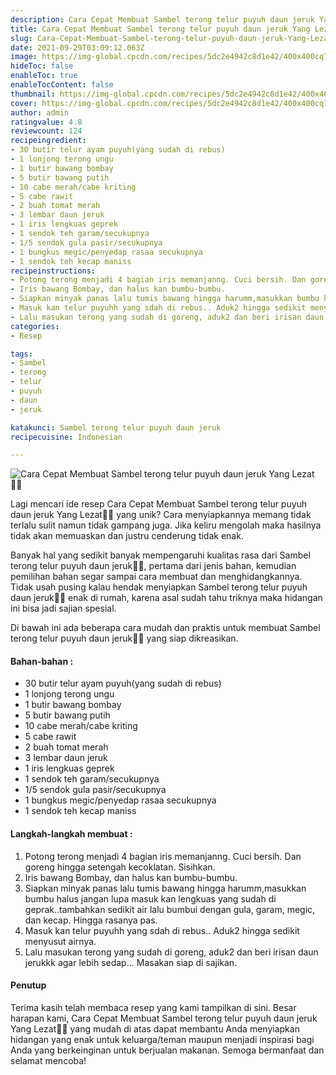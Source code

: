 ```yaml
---
description: Cara Cepat Membuat Sambel terong telur puyuh daun jeruk Yang Lezat"
title: Cara Cepat Membuat Sambel terong telur puyuh daun jeruk Yang Lezat
slug: Cara-Cepat-Membuat-Sambel-terong-telur-puyuh-daun-jeruk-Yang-Lezat
date: 2021-09-29T03:09:12.063Z
image: https://img-global.cpcdn.com/recipes/5dc2e4942c8d1e42/400x400cq70/photo.jpg
hideToc: false
enableToc: true
enableTocContent: false
thumbnail: https://img-global.cpcdn.com/recipes/5dc2e4942c8d1e42/400x400cq70/photo.jpg
cover: https://img-global.cpcdn.com/recipes/5dc2e4942c8d1e42/400x400cq70/photo.jpg
author: admin
ratingvalue: 4.8
reviewcount: 124
recipeingredient:
- 30 butir telur ayam puyuh(yang sudah di rebus)
- 1 lonjong terong ungu
- 1 butir bawang bombay
- 5 butir bawang putih
- 10 cabe merah/cabe kriting
- 5 cabe rawit
- 2 buah tomat merah
- 3 lembar daun jeruk
- 1 iris lengkuas geprek
- 1 sendok teh garam/secukupnya
- 1/5 sendok gula pasir/secukupnya
- 1 bungkus megic/penyedap rasaa secukupnya
- 1 sendok teh kecap maniss
recipeinstructions:
- Potong terong menjadi 4 bagian iris memanjanng. Cuci bersih. Dan goreng hingga setengah kecoklatan. Sisihkan.
- Iris bawang Bombay, dan halus kan bumbu-bumbu.
- Siapkan minyak panas lalu tumis bawang hingga harumm,masukkan bumbu halus jangan lupa masuk kan lengkuas yang sudah di geprak..tambahkan sedikit air lalu bumbui dengan gula, garam, megic, dan kecap. Hingga rasanya pas.
- Masuk kan telur puyuhh yang sdah di rebus.. Aduk2 hingga sedikit menyusut airnya.
- Lalu masukan terong yang sudah di goreng, aduk2 dan beri irisan daun jerukkk agar lebih sedap... Masakan siap di sajikan.
categories:
- Resep

tags:
- Sambel
- terong
- telur
- puyuh
- daun
- jeruk

katakunci: Sambel terong telur puyuh daun jeruk
recipecuisine: Indonesian

---
```


![Cara Cepat Membuat Sambel terong telur puyuh daun jeruk Yang Lezat👩‍🍳](https://img-global.cpcdn.com/recipes/5dc2e4942c8d1e42/400x400cq70/photo.jpg)

Lagi mencari ide resep Cara Cepat Membuat Sambel terong telur puyuh daun jeruk Yang Lezat👩‍🍳 yang unik? Cara menyiapkannya memang tidak terlalu sulit namun tidak gampang juga. Jika keliru mengolah maka hasilnya tidak akan memuaskan dan justru cenderung tidak enak.

Banyak hal yang sedikit banyak mempengaruhi kualitas rasa dari Sambel terong telur puyuh daun jeruk👩‍🍳, pertama dari jenis bahan, kemudian pemilihan bahan segar sampai cara membuat dan menghidangkannya. Tidak usah pusing kalau hendak menyiapkan Sambel terong telur puyuh daun jeruk👩‍🍳 enak di rumah, karena asal sudah tahu triknya maka hidangan ini bisa jadi sajian spesial.

Di bawah ini ada beberapa cara mudah dan praktis untuk membuat Sambel terong telur puyuh daun jeruk👩‍🍳 yang siap dikreasikan.

<!--inarticleads1-->

#### Bahan-bahan :

- 30 butir telur ayam puyuh(yang sudah di rebus)
- 1 lonjong terong ungu
- 1 butir bawang bombay
- 5 butir bawang putih
- 10 cabe merah/cabe kriting
- 5 cabe rawit
- 2 buah tomat merah
- 3 lembar daun jeruk
- 1 iris lengkuas geprek
- 1 sendok teh garam/secukupnya
- 1/5 sendok gula pasir/secukupnya
- 1 bungkus megic/penyedap rasaa secukupnya
- 1 sendok teh kecap maniss

<!--inarticleads2-->

#### Langkah-langkah membuat :

1. Potong terong menjadi 4 bagian iris memanjanng. Cuci bersih. Dan goreng hingga setengah kecoklatan. Sisihkan.
1. Iris bawang Bombay, dan halus kan bumbu-bumbu.
1. Siapkan minyak panas lalu tumis bawang hingga harumm,masukkan bumbu halus jangan lupa masuk kan lengkuas yang sudah di geprak..tambahkan sedikit air lalu bumbui dengan gula, garam, megic, dan kecap. Hingga rasanya pas.
1. Masuk kan telur puyuhh yang sdah di rebus.. Aduk2 hingga sedikit menyusut airnya.
1. Lalu masukan terong yang sudah di goreng, aduk2 dan beri irisan daun jerukkk agar lebih sedap... Masakan siap di sajikan.

#### Penutup

Terima kasih telah membaca resep yang kami tampilkan di sini. Besar harapan kami, Cara Cepat Membuat Sambel terong telur puyuh daun jeruk Yang Lezat👩‍🍳 yang mudah di atas dapat membantu Anda menyiapkan hidangan yang enak untuk keluarga/teman maupun menjadi inspirasi bagi Anda yang berkeinginan untuk berjualan makanan. Semoga bermanfaat dan selamat mencoba!